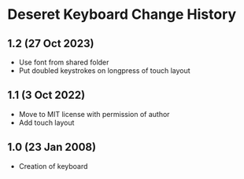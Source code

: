 Deseret Keyboard Change History
=======================

1.2 (27 Oct 2023)
--------------------
* Use font from shared folder
* Put doubled keystrokes on longpress of touch layout

1.1 (3 Oct 2022)
--------------------
* Move to MIT license with permission of author
* Add touch layout

1.0 (23 Jan 2008)
--------------------
* Creation of keyboard

